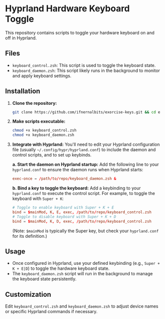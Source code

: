 # Hyprland Hardware Keyboard Toggle

This repository contains scripts to toggle your hardware keyboard on and off in Hyprland.

## Files

- `keyboard_control.zsh`: This script is used to toggle the keyboard state.
- `keyboard_daemon.zsh`: This script likely runs in the background to monitor and apply keyboard settings.

## Installation

1.  **Clone the repository:**
    ```bash
    git clone https://github.com/ifnernalbits/exorcise-keys.git && cd exorcised-keys
    ```

2.  **Make scripts executable:**
    ```bash
    chmod +x keyboard_control.zsh
    chmod +x keyboard_daemon.zsh
    ```

3.  **Integrate with Hyprland:**
    You'll need to edit your Hyprland configuration file (usually `~/.config/hypr/hyprland.conf`) to include the daemon and control scripts, and to set up keybinds.

    **a. Start the daemon on Hyprland startup:**
    Add the following line to your `hyprland.conf` to ensure the daemon runs when Hyprland starts:
    ```conf
    exec-once = /path/to/repo/keyboard_daemon.zsh &
    ```

    **b. Bind a key to toggle the keyboard:**
    Add a keybinding to your `hyprland.conf` to execute the control script. For example, to toggle the keyboard with `Super + K`:
    ```conf
    # Toggle to enable keyboard with Super + K + E
    bind = $mainMod, K, E, exec, /path/to/repo/keyboard_control.zsh
    # Toggle to disable keyboard with Super + K + D
    bind = $mainMod, K, D, exec, /path/to/repo/keyboard_control.zsh
    ```
    (Note: `$mainMod` is typically the Super key, but check your `hyprland.conf` for its definition.)

## Usage

- Once configured in Hyprland, use your defined keybinding (e.g., `Super + K + E|D`) to toggle the hardware keyboard state.
- The `keyboard_daemon.zsh` script will run in the background to manage the keyboard state persistently.

## Customization

Edit `keyboard_control.zsh` and `keyboard_daemon.zsh` to adjust device names or specific Hyprland commands if necessary.
